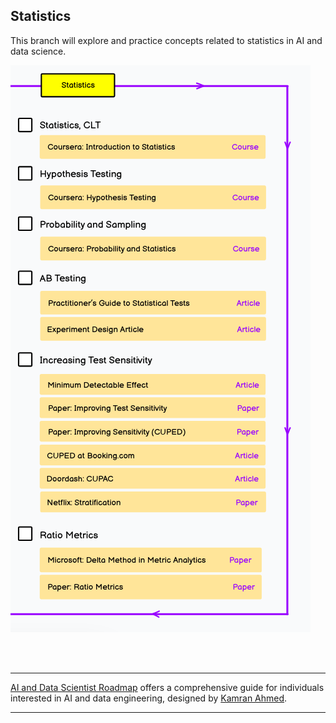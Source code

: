 ## Statistics
This branch will explore and practice concepts related to statistics in AI and data science.

![ ](images/2-statistics.png)

</br>
</br>


---
[AI and Data Scientist Roadmap](https://roadmap.sh/ai-data-scientist?s=65dd2a1daec67f2e2aa43593) 
offers a comprehensive guide for individuals interested in AI and data engineering, designed by 
[Kamran Ahmed](https://github.com/kamranahmedse/developer-roadmap).

---

